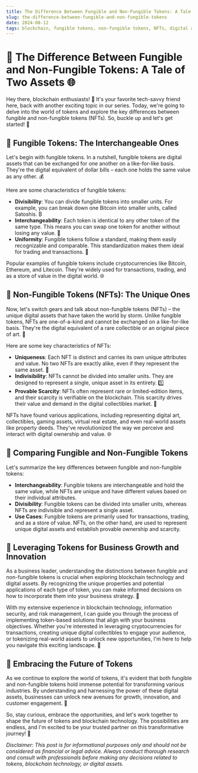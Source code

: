 ```yaml
---
title: The Difference Between Fungible and Non-Fungible Tokens: A Tale of Two Assets 
slug: the-difference-between-fungible-and-non-fungible-tokens
date: 2024-08-12
tags: blockchain, fungible tokens, non-fungible tokens, NFTs, digital assets
---
```


# 🔄 The Difference Between Fungible and Non-Fungible Tokens: A Tale of Two Assets 🌐

Hey there, blockchain enthusiasts! 👋 It's your favorite tech-savvy friend here, back with another exciting topic in our series. Today, we're going to delve into the world of tokens and explore the key differences between fungible and non-fungible tokens (NFTs). So, buckle up and let's get started! 🚀

## 📌 Fungible Tokens: The Interchangeable Ones

Let's begin with fungible tokens. In a nutshell, fungible tokens are digital assets that can be exchanged for one another on a like-for-like basis. They're the digital equivalent of dollar bills – each one holds the same value as any other. 💰

Here are some characteristics of fungible tokens:

- **Divisibility**: You can divide fungible tokens into smaller units. For example, you can break down one Bitcoin into smaller units, called Satoshis. ₿
- **Interchangeability**: Each token is identical to any other token of the same type. This means you can swap one token for another without losing any value. 🔄
- **Uniformity**: Fungible tokens follow a standard, making them easily recognizable and comparable. This standardization makes them ideal for trading and transactions. 💼

Popular examples of fungible tokens include cryptocurrencies like Bitcoin, Ethereum, and Litecoin. They're widely used for transactions, trading, and as a store of value in the digital world. 🌐

## 📌 Non-Fungible Tokens (NFTs): The Unique Ones

Now, let's switch gears and talk about non-fungible tokens (NFTs) – the unique digital assets that have taken the world by storm. Unlike fungible tokens, NFTs are one-of-a-kind and cannot be exchanged on a like-for-like basis. They're the digital equivalent of a rare collectible or an original piece of art. 🎨

Here are some key characteristics of NFTs:

- **Uniqueness**: Each NFT is distinct and carries its own unique attributes and value. No two NFTs are exactly alike, even if they represent the same asset. 🌟
- **Indivisibility**: NFTs cannot be divided into smaller units. They are designed to represent a single, unique asset in its entirety. 1️⃣
- **Provable Scarcity**: NFTs often represent rare or limited-edition items, and their scarcity is verifiable on the blockchain. This scarcity drives their value and demand in the digital collectibles market. 💎

NFTs have found various applications, including representing digital art, collectibles, gaming assets, virtual real estate, and even real-world assets like property deeds. They've revolutionized the way we perceive and interact with digital ownership and value. 🌐

## 📌 Comparing Fungible and Non-Fungible Tokens

Let's summarize the key differences between fungible and non-fungible tokens:

- **Interchangeability**: Fungible tokens are interchangeable and hold the same value, while NFTs are unique and have different values based on their individual attributes.
- **Divisibility**: Fungible tokens can be divided into smaller units, whereas NFTs are indivisible and represent a single asset.
- **Use Cases**: Fungible tokens are primarily used for transactions, trading, and as a store of value. NFTs, on the other hand, are used to represent unique digital assets and establish provable ownership and scarcity.

## 📌 Leveraging Tokens for Business Growth and Innovation

As a business leader, understanding the distinctions between fungible and non-fungible tokens is crucial when exploring blockchain technology and digital assets. By recognizing the unique properties and potential applications of each type of token, you can make informed decisions on how to incorporate them into your business strategy. 🎯

With my extensive experience in blockchain technology, information security, and risk management, I can guide you through the process of implementing token-based solutions that align with your business objectives. Whether you're interested in leveraging cryptocurrencies for transactions, creating unique digital collectibles to engage your audience, or tokenizing real-world assets to unlock new opportunities, I'm here to help you navigate this exciting landscape. 🚀

## 📌 Embracing the Future of Tokens

As we continue to explore the world of tokens, it's evident that both fungible and non-fungible tokens hold immense potential for transforming various industries. By understanding and harnessing the power of these digital assets, businesses can unlock new avenues for growth, innovation, and customer engagement. 🌟

So, stay curious, embrace the opportunities, and let's work together to shape the future of tokens and blockchain technology. The possibilities are endless, and I'm excited to be your trusted partner on this transformative journey! 🚀

*Disclaimer: This post is for informational purposes only and should not be considered as financial or legal advice. Always conduct thorough research and consult with professionals before making any decisions related to tokens, blockchain technology, or digital assets.*